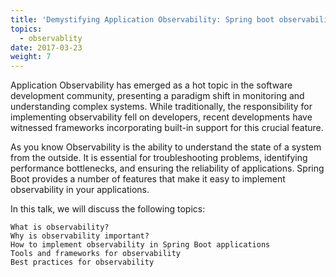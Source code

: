 ```yaml
---
title: 'Demystifying Application Observability: Spring boot observability'
topics:
  - observablity
date: 2017-03-23
weight: 7
---
```


Application Observability has emerged as a hot topic in the software development community, presenting a paradigm shift in monitoring and understanding complex systems. While traditionally, the responsibility for implementing observability fell on developers, recent developments have witnessed frameworks incorporating built-in support for this crucial feature.

As you know Observability is the ability to understand the state of a system from the outside. It is essential for troubleshooting problems, identifying performance bottlenecks, and ensuring the reliability of applications. Spring Boot provides a number of features that make it easy to implement observability in your applications.

In this talk, we will discuss the following topics:

    What is observability?
    Why is observability important?
    How to implement observability in Spring Boot applications
    Tools and frameworks for observability
    Best practices for observability
